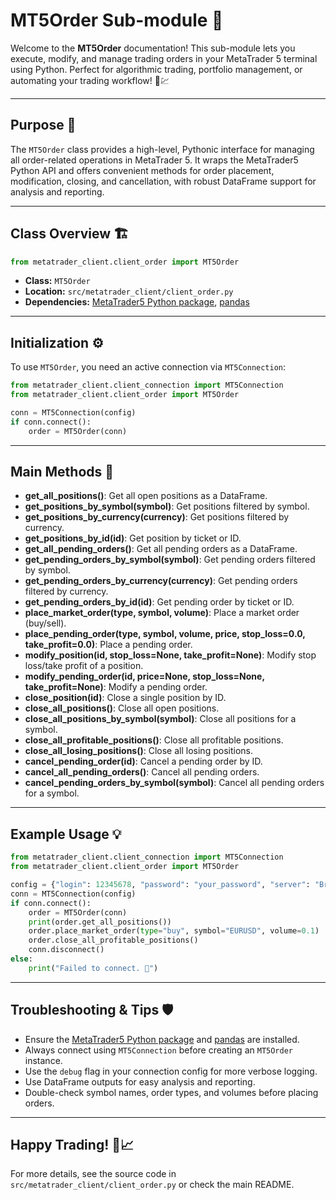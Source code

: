 # MT5Order Sub-module 📝

Welcome to the **MT5Order** documentation! This sub-module lets you execute, modify, and manage trading orders in your MetaTrader 5 terminal using Python. Perfect for algorithmic trading, portfolio management, or automating your trading workflow! 🤖💹

---

## Purpose 🎯

The `MT5Order` class provides a high-level, Pythonic interface for managing all order-related operations in MetaTrader 5. It wraps the MetaTrader5 Python API and offers convenient methods for order placement, modification, closing, and cancellation, with robust DataFrame support for analysis and reporting.

---

## Class Overview 🏗️

```python
from metatrader_client.client_order import MT5Order
```

- **Class:** `MT5Order`
- **Location:** `src/metatrader_client/client_order.py`
- **Dependencies:** [MetaTrader5 Python package](https://pypi.org/project/MetaTrader5/), [pandas](https://pandas.pydata.org/)

---

## Initialization ⚙️

To use `MT5Order`, you need an active connection via `MT5Connection`:

```python
from metatrader_client.client_connection import MT5Connection
from metatrader_client.client_order import MT5Order

conn = MT5Connection(config)
if conn.connect():
    order = MT5Order(conn)
```

---

## Main Methods 🧩

- **get_all_positions()**: Get all open positions as a DataFrame.
- **get_positions_by_symbol(symbol)**: Get positions filtered by symbol.
- **get_positions_by_currency(currency)**: Get positions filtered by currency.
- **get_positions_by_id(id)**: Get position by ticket or ID.
- **get_all_pending_orders()**: Get all pending orders as a DataFrame.
- **get_pending_orders_by_symbol(symbol)**: Get pending orders filtered by symbol.
- **get_pending_orders_by_currency(currency)**: Get pending orders filtered by currency.
- **get_pending_orders_by_id(id)**: Get pending order by ticket or ID.
- **place_market_order(type, symbol, volume)**: Place a market order (buy/sell).
- **place_pending_order(type, symbol, volume, price, stop_loss=0.0, take_profit=0.0)**: Place a pending order.
- **modify_position(id, stop_loss=None, take_profit=None)**: Modify stop loss/take profit of a position.
- **modify_pending_order(id, price=None, stop_loss=None, take_profit=None)**: Modify a pending order.
- **close_position(id)**: Close a single position by ID.
- **close_all_positions()**: Close all open positions.
- **close_all_positions_by_symbol(symbol)**: Close all positions for a symbol.
- **close_all_profitable_positions()**: Close all profitable positions.
- **close_all_losing_positions()**: Close all losing positions.
- **cancel_pending_order(id)**: Cancel a pending order by ID.
- **cancel_all_pending_orders()**: Cancel all pending orders.
- **cancel_pending_orders_by_symbol(symbol)**: Cancel all pending orders for a symbol.

---

## Example Usage 💡

```python
from metatrader_client.client_connection import MT5Connection
from metatrader_client.client_order import MT5Order

config = {"login": 12345678, "password": "your_password", "server": "Broker-Server"}
conn = MT5Connection(config)
if conn.connect():
    order = MT5Order(conn)
    print(order.get_all_positions())
    order.place_market_order(type="buy", symbol="EURUSD", volume=0.1)
    order.close_all_profitable_positions()
    conn.disconnect()
else:
    print("Failed to connect. 🚨")
```

---

## Troubleshooting & Tips 🛡️
- Ensure the [MetaTrader5 Python package](https://pypi.org/project/MetaTrader5/) and [pandas](https://pandas.pydata.org/) are installed.
- Always connect using `MT5Connection` before creating an `MT5Order` instance.
- Use the `debug` flag in your connection config for more verbose logging.
- Use DataFrame outputs for easy analysis and reporting.
- Double-check symbol names, order types, and volumes before placing orders.

---

## Happy Trading! 🚀📈

For more details, see the source code in `src/metatrader_client/client_order.py` or check the main README.

